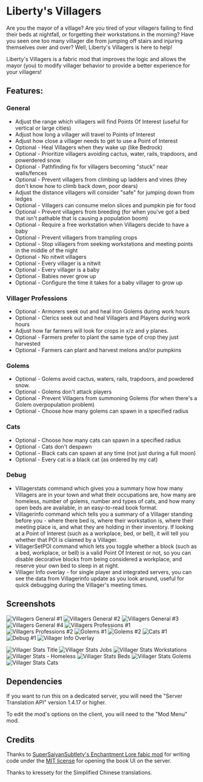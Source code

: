 # Liberty's Villagers

Are you the mayor of a village? Are you tired of your villagers failing to find their beds at nightfall, or forgetting
their workstations in the morning? Have you seen one too many villager die from jumping off stairs and injuring
themselves over and over? Well, Liberty's Villagers is here to help!

Liberty's Villagers is a fabric mod that improves the logic and allows the mayor (you) to modify villager behavior to
provide a better experience for your villagers!

## Features:

### General

* Adjust the range which villagers will find Points Of Interest (useful for vertical or large cities)
* Adjust how long a villager will travel to Points of Interest
* Adjust how close a villager needs to get to use a Point of Interest
* Optional - Heal Villagers when they wake up (like Bedrock)
* Optional - Prioritize villagers avoiding cactus, water, rails, trapdoors, and powerdered snow.
* Optional - Pathfinding fix for villagers becoming "stuck" near walls/fences
* Optional - Prevent villagers from climbing up ladders and vines (they don't know how to climb back down, poor dears)
* Adjust the distance villagers will consider "safe" for jumping down from ledges
* Optional - Villagers can consume melon slices and pumpkin pie for food
* Optional - Prevent villagers from breeding (for when you've got a bed that isn't pathable that is causing a population
  boom)
* Optional - Require a free workstation when Villagers decide to have a baby
* Optional - Prevent villagers from trampling crops
* Optional - Stop villagers from seeking workstations and meeting points in the middle of the night
* Optional - No nitwit villagers
* Optional - Every villager is a nitwit
* Optional - Every villager is a baby
* Optional - Babies never grow up
* Optional - Configure the time it takes for a baby villager to grow up

### Villager Professions

* Optional - Armorers seek out and heal Iron Golems during work hours
* Optional - Clerics seek out and heal Villagers and Players during work hours
* Adjust how far farmers will look for crops in x/z and y planes.
* Optional - Farmers prefer to plant the same type of crop they just harvested
* Optional - Farmers can plant and harvest melons and/or pumpkins

### Golems

* Optional - Golems avoid cactus, waters, rails, trapdoors, and powdered snow.
* Optional - Golems don't attack players
* Optional - Prevent Villagers from summoning Golems (for when there's a Golem overpopulation problem)
* Optional - Choose how many golems can spawn in a specified radius

### Cats

* Optional - Choose how many cats can spawn in a specified radius
* Optional - Cats don't despawn
* Optional - Black cats can spawn at any time (not just during a full moon)
* Optional - Every cat is a black cat (as ordered by my cat)

### Debug

* Villagerstats command which gives you a summary how how many Villagers are in your town and what their occupations
  are, how many are homeless, number of golems, number and types of cats, and how many open beds are available, in an
  easy-to-read book format.
* Villagerinfo command which tells you a summary of a Villager standing before you - where there bed is, where their
  workstation is, where their meeting place is, and what they are holding in their inventory. If looking at a Point of
  Interest (such as a workplace, bed, or bell), it will tell you whether that POI is claimed by a Villager.
* VillagerSetPOI command which lets you toggle whether a block (such as a bed, workplace, or bell) is a valid Point Of
  Interest or not, so you can disable decorative blocks from being considered a workplace, and reserve your own bed to
  sleep in at night.
* Villager Info overlay - for single player and integrated servers, you can see the data from Villagerinfo update as you
  look around, useful for quick debugging during the Villager's meeting times.

## Screenshots
![Villagers General #1](https://user-images.githubusercontent.com/56774556/204126062-88d94ea3-b933-4671-82a3-e11aa09775a8.png)
![Villagers General #2](https://user-images.githubusercontent.com/56774556/204126072-a67d7cfc-452e-41b5-b1e3-eace50e8664e.png)
![Villagers General #3](https://user-images.githubusercontent.com/56774556/204126087-6df8ea10-460f-42e6-b437-2f22371fbf1c.png)
![Villagers General #4](https://user-images.githubusercontent.com/56774556/204126098-47b53700-57e8-4a84-8ff8-b750e188e846.png)
![Villagers Professions #1](https://user-images.githubusercontent.com/56774556/204126106-4dbd3999-48f5-400d-bb30-46eb1060980d.png)
![Villagers Professions #2](https://user-images.githubusercontent.com/56774556/204126110-21d06d08-51fa-461a-8b20-46c63307e1da.png)
![Golems #1](https://user-images.githubusercontent.com/56774556/204126114-533644b7-63d6-420b-97b9-290a0306e456.png)
![Golems #2](https://user-images.githubusercontent.com/56774556/204126119-3a9939d6-1a84-4d54-aa48-5253fb8f1350.png)
![Cats #1](https://user-images.githubusercontent.com/56774556/204126122-402e6e94-b971-4be2-bc67-e615ba97c84f.png)
![Debug #1](https://user-images.githubusercontent.com/56774556/204126125-f4f7ed8a-b3ad-424e-8fbb-e8a31ce7ea5b.png)
![Villager Info Overlay](https://user-images.githubusercontent.com/56774556/204127033-5e14ab13-b208-4aa1-80c5-67f05b3a8503.png)

![Villager Stats Title](https://user-images.githubusercontent.com/56774556/204127110-ae7cd50e-c643-4b67-b427-13e05e38a67a.png)
![Villager Stats Jobs](https://user-images.githubusercontent.com/56774556/204127111-64508eca-3aea-4b73-bcae-4b6b7df7b8e5.png)
![Villager Stats Workstations](https://user-images.githubusercontent.com/56774556/204127120-d554df12-e05d-4a5f-addc-7835c0ef4386.png)
![Villager Stats - Homeless](https://user-images.githubusercontent.com/56774556/204127188-2c36a9cd-247b-44bc-830d-564376bb801a.png)
![Villager Stats Beds](https://user-images.githubusercontent.com/56774556/204127134-01998696-2cfe-43be-b397-ec9161af4905.png)
![Villager Stats Golems](https://user-images.githubusercontent.com/56774556/204127145-8b29a4e7-7731-4a4d-96b9-10681715d5ef.png)
![Villager Stats Cats](https://user-images.githubusercontent.com/56774556/204127151-95777fd9-f6a9-4ee5-a864-b2f973652ed7.png)

## Dependencies

If you want to run this on a dedicated server, you will need the "Server Translation API" version 1.4.17 or higher.

To edit the mod's options on the client, you will need to the "Mod Menu" mod.

## Credits

Thanks to [SuperSaiyanSubtlety's Enchantment Lore fabic mod](https://gitlab.com/supersaiyansubtlety/enchantment_lore)
for writing code under the [MIT license](https://will-lucic.mit-license.org) for opening the book UI on the
server.

Thanks to kressety for the Simplified Chinese translations.